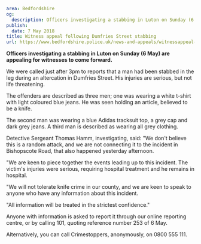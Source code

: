 ```yaml
area: Bedfordshire
og:
  description: Officers investigating a stabbing in Luton on Sunday (6 May) are appealing for witnesses to come forward.
publish:
  date: 7 May 2018
title: Witness appeal following Dumfries Street stabbing
url: https://www.bedfordshire.police.uk/news-and-appeals/witnessappeal-dumfriesstreet-stabbing-may2018
```

**Officers investigating a stabbing in Luton on Sunday (6 May) are appealing for witnesses to come forward.**

We were called just after 3pm to reports that a man had been stabbed in the leg during an altercation in Dumfries Street. His injuries are serious, but not life threatening.

The offenders are described as three men; one was wearing a white t-shirt with light coloured blue jeans. He was seen holding an article, believed to be a knife.

The second man was wearing a blue Adidas tracksuit top, a grey cap and dark grey jeans. A third man is described as wearing all grey clothing.

Detective Sergeant Thomas Hamm, investigating, said: "We don't believe this is a random attack, and we are not connecting it to the incident in Bishopscote Road, that also happened yesterday afternoon.

"We are keen to piece together the events leading up to this incident. The victim's injuries were serious, requiring hospital treatment and he remains in hospital.

"We will not tolerate knife crime in our county, and we are keen to speak to anyone who have any information about this incident.

"All information will be treated in the strictest confidence."

Anyone with information is asked to report it through our online reporting centre, or by calling 101, quoting reference number 253 of 6 May.

Alternatively, you can call Crimestoppers, anonymously, on 0800 555 111.
